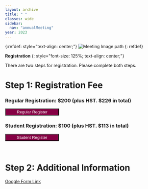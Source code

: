 ```yaml
---
layout: archive
title: " "
classes: wide
sidebar:
  nav: "annualMeeting"
year: 2023
---
```

{:refdef: style="text-align: center;"}
![Meeting Image path](/assets/images/{{page.year}}/annualMeeting.jpg)
{: refdef}


**Registration**
{: style="font-size: 125%; text-align: center;"}

There are two steps for registration. Please complete both steps.



# Step 1: Registration Fee

### Regular Registration: $200 (plus HST. $226 in total)
<form action="https://campusstore.mcmaster.ca/cgi-mcm/ws/wsshipdets.pl" method="post" target="_blank">
  <input name="fee_1" type="hidden" id="fee_1" value="11300">
  <input name="desc_1" type="hidden" id="desc_1" value="Regular Registration for CESG 2023">
  <input name="price_1" type="hidden" id="price_1" value="$200">
  <input name="qty_1" type="hidden" id="qty_1" value="1">
  <input name="tax_1" type="hidden" id="tax_1" value="XH">
  <input name="SystemID" type="hidden" id="SystemID" value="CESG">
  <input type="submit" title="Regular Register" value="Regular Register" style="background-color: #850044; border-radius: px; color: #fff; padding: 2px 36px;" class="btn btn-primary btn-lg ">
</form>
      
### Student Registration: $100 (plus HST. $113 in total)
<form action="https://campusstore.mcmaster.ca/cgi-mcm/ws/wsshipdets.pl" method="post" target="_blank">
  <input name="fee_1" type="hidden" id="fee_1" value="11300">
  <input name="desc_1" type="hidden" id="desc_1" value="Student Registration for CESG 2023">
  <input name="price_1" type="hidden" id="price_1" value="$100">
  <input name="qty_1" type="hidden" id="qty_1" value="1">
  <input name="tax_1" type="hidden" id="tax_1" value="XH">
  <input name="SystemID" type="hidden" id="SystemID" value="CESG">
  <input type="submit" title="Student Register" value="Student Register" style="background-color: #850044; border-radius: px; color: #fff; padding: 2px 36px;" class="btn btn-primary btn-lg ">
</form>
      
<br>

# Step 2: Additional Information

<a href="https://forms.gle/Bewt1xCF8BHdxG45A" target="_blank">Google Form Link</a>